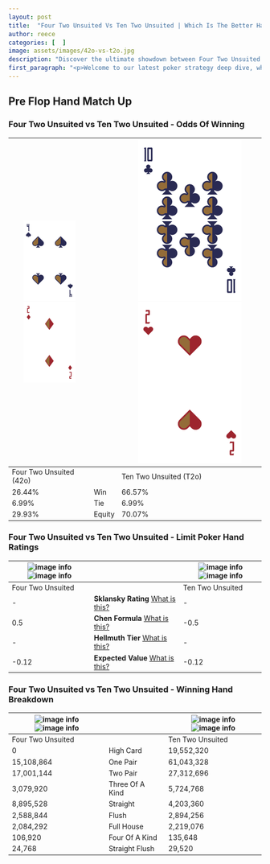 ```yaml
---
layout: post
title:  "Four Two Unsuited Vs Ten Two Unsuited | Which Is The Better Hand In Poker? A Complete Guide"
author: reece
categories: [  ]
image: assets/images/42o-vs-t2o.jpg
description: "Discover the ultimate showdown between Four Two Unsuited and Ten Two Unsuited in poker! Uncover the odds, strategies, and scenarios where one hand triumphs over the other. Get ready to up your poker game with this thrilling analysis."
first_paragraph: "<p>Welcome to our latest poker strategy deep dive, where we're pitting two distinct hands against each other in a high-stakes showdown: Four Two Unsuited vs Ten Two Unsuited.</p><p>In the dynamic world of poker, every decision counts, and knowing which hand holds the upper hand is key to your success at the table.</p><p>In this article, we'll dissect these two hands, explore the scenarios where one dominates the other, and equip you with the knowledge to make strategic choices that can tip the odds in your favor.</p><p>Get ready to unravel the intriguing dynamics of these poker hands and elevate your game to new heights.</p>"
---
```




[comment]: # (sp0)

## Pre Flop Hand Match Up

<div class="table hand-ratings" markdown="1"> 



### Four Two Unsuited vs Ten Two Unsuited - Odds Of Winning


    
| ![image info](assets/images/hand1/4.png) ![image info](assets/images/hand1/2o.png) |  | ![image info](assets/images/hand2/T.png) ![image info](assets/images/hand2/2o.png) |
| -------- | -------- | -------- |
| Four Two Unsuited (42o) |  | Ten Two Unsuited (T2o) |
| 26.44% | Win | 66.57% |
| 6.99% | Tie | 6.99% |
| 29.93% | Equity | 70.07% |




[comment]: # (sp1)



### Four Two Unsuited vs Ten Two Unsuited - Limit Poker Hand Ratings


    
| ![image info](https://www.riverpairs.com/assets/images/hand1/4.png) ![image info](https://www.riverpairs.com/assets/images/hand1/2o.png) |  | ![image info](https://www.riverpairs.com/assets/images/hand2/T.png) ![image info](https://www.riverpairs.com/assets/images/hand2/2o.png) |
| -------- | -------- | -------- |
| Four Two Unsuited |  | Ten Two Unsuited |
| - | **Sklansky Rating** [What is this?](/sklansky-rating-explained) | - |
| 0.5 | **Chen Formula** [What is this?](/chen-formula-explained) | -0.5 |
| - | **Hellmuth Tier** [What is this?](/Hellmuth-tier-explained) | - |
| -0.12 | **Expected Value** [What is this?](/expected-value-explained) | -0.12 |




[comment]: # (sp2)



### Four Two Unsuited vs Ten Two Unsuited - Winning Hand Breakdown


    
| ![image info](https://www.riverpairs.com/assets/images/hand1/4.png) ![image info](https://www.riverpairs.com/assets/images/hand1/2o.png) |  | ![image info](https://www.riverpairs.com/assets/images/hand2/T.png) ![image info](https://www.riverpairs.com/assets/images/hand2/2o.png) |
| -------- | -------- | -------- |
| Four Two Unsuited |  | Ten Two Unsuited |
| 0 | High Card | 19,552,320 |
| 15,108,864 | One Pair | 61,043,328 |
| 17,001,144 | Two Pair | 27,312,696 |
| 3,079,920 | Three Of A Kind | 5,724,768 |
| 8,895,528 | Straight | 4,203,360 |
| 2,588,844 | Flush | 2,894,256 |
| 2,084,292 | Full House | 2,219,076 |
| 106,920 | Four Of A Kind | 135,648 |
| 24,768 | Straight Flush | 29,520 |




[comment]: # (sp3)



</div>

[comment]: # (sp4)



[comment]: # (sp5)

